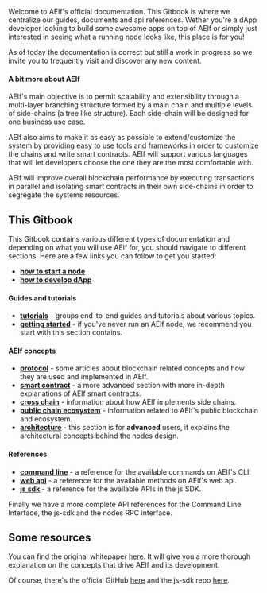 Welcome to AElf's official documentation. This Gitbook is where we centralize our guides, documents and api references. Wether you're a dApp developer looking to build some awesome apps on top of AElf or simply just interested in seeing what a running node looks like, this place is for you!

As of today the documentation is correct but still a work in progress so we invite you to frequently visit and discover any new content.

#### A bit more about AElf

AElf's main objective is to permit scalability and extensibility through a multi-layer branching structure formed by a main chain and multiple levels of side-chains (a tree like structure). Each side-chain will be designed for one business use case. 

AElf also aims to make it as easy as possible to extend/customize the system by providing easy to use tools and frameworks in order to customize the chains and write smart contracts. AElf will support various languages that will let developers choose the one they are the most comfortable with.

AElf will improve overall blockchain performance by executing transactions in parallel and isolating smart contracts in their own side-chains in order to segregate the systems resources.

## This Gitbook

This Gitbook contains various different types of documentation and depending on what you will use AElf for, you should navigate to different sections. Here are a few links you can follow to get you started:
- [**how to start a node**](tutorials/run-node.md)
- [**how to develop dApp**](Tutorials/DApp/main.md)

#### Guides and tutorials

- [**tutorials**](Tutorials/main.md) - groups end-to-end guides and tutorials about various topics.
- [**getting started**](Introduction/main.md) - if you've never run an AElf node, we recommend you start with this section contains.

#### AElf concepts

- [**protocol**](Protocol/main.md) - some articles about blockchain related concepts and how they are used and implemented in AElf.
- [**smart contract**](Contract/main.md) - a more advanced section with more in-depth explanations of AElf smart contracts.
- [**cross chain**](Crosschain/main.md) - information about how AElf implements side chains.
- [**public chain ecosystem**](PublicChain/main.md) - information related to AElf's public blockchain and ecosystem.
- [**architecture**](Architecture/main.md) - this section is for **advanced** users, it explains the architectural concepts behind the nodes design.

#### References

- [**command line**](CLI/methods.md) - a reference for the available commands on AElf's CLI.
- [**web api**](WebApiReference/reference.md) - a reference for the available methods on AElf's web api.
- [**js sdk**](SDK/javascript/js-sdk.md) - a reference for the available APIs in the js SDK.

Finally we have a more complete API references for the Command Line Interface, the js-sdk and the nodes RPC interface.

## Some resources

You can find the original whitepaper [here](https://aelf.io/gridcn/aelf_whitepaper_EN.pdf?v=1.6). It will give you a more thorough explanation on the concepts that drive AElf and its development.

Of course, there's the official GitHub [here](https://github.com/AElfProject/AElf) and the js-sdk repo [here](https://github.com/AElfProject/aelf-sdk.js).